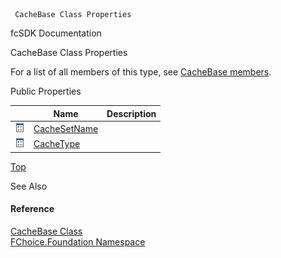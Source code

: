 ﻿     CacheBase Class Properties                                                   

fcSDK Documentation

CacheBase Class Properties

For a list of all members of this type, see [CacheBase members](fcSDK~FChoice.Foundation.CacheBase_members.md).

Public Properties

|   | Name | Description |
| --- | --- | --- |
| ![Public Property](dotnetimages/publicProperty.png) | [CacheSetName](fcSDK~FChoice.Foundation.CacheBase~CacheSetName.md) |   |
| ![Public Property](dotnetimages/publicProperty.png) | [CacheType](fcSDK~FChoice.Foundation.CacheBase~CacheType.md) |   |

[Top](#top)

See Also

#### Reference

[CacheBase Class](fcSDK~FChoice.Foundation.CacheBase.md)  
[FChoice.Foundation Namespace](fcSDK~FChoice.Foundation_namespace.md)